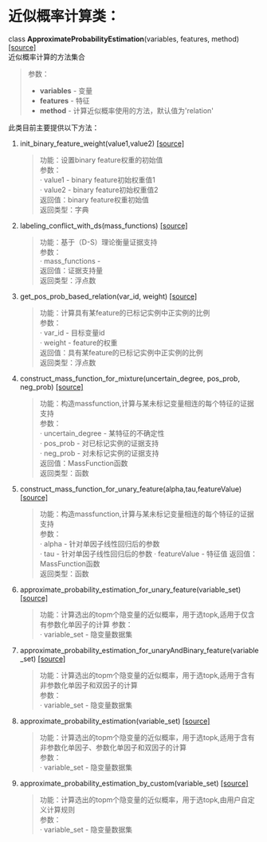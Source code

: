 # 近似概率计算类：  
class **ApproximateProbabilityEstimation**(variables, features, method) [[source]](../approximate_probability_estimation.py)         
近似概率计算的方法集合  
>参数：
> - **variables** - 变量
> - **features** - 特征
> - **method** - 计算近似概率使用的方法，默认值为'relation'

此类目前主要提供以下方法：  
 
1. init_binary_feature_weight(value1,value2) [[source]](../approximate_probability_estimation.py)          

    >功能：设置binary feature权重的初始值  
    >参数：  
    > · value1 - binary feature初始权重值1  
    > · value2 - binary feature初始权重值2  
    >返回值：binary feature权重初始值  
    >返回类型：字典

2. labeling_conflict_with_ds(mass_functions) [[source]](../approximate_probability_estimation.py)               

    >功能：基于（D-S）理论衡量证据支持  
    >参数：  
    > · mass_functions -   
    >返回值：证据支持量  
    >返回类型：浮点数

3. get_pos_prob_based_relation(var_id, weight) [[source]](../approximate_probability_estimation.py)                    

    >功能：计算具有某feature的已标记实例中正实例的比例  
    >参数：  
    > · var_id - 目标变量id  
    > · weight - feature的权重  
    >返回值：具有某feature的已标记实例中正实例的比例  
    >返回类型：浮点数  

4. construct_mass_function_for_mixture(uncertain_degree, pos_prob, neg_prob) [[source]](../approximate_probability_estimation.py) 

    >功能：构造massfunction,计算与某未标记变量相连的每个特征的证据支持  
    >参数：  
    > · uncertain_degree - 某特征的不确定性  
    > · pos_prob - 对已标记实例的证据支持  
    > · neg_prob - 对未标记实例的证据支持  
    >返回值：MassFunction函数  
    >返回类型：函数

5. construct_mass_function_for_unary_feature(alpha,tau,featureValue) [[source]](../approximate_probability_estimation.py) 

    >功能：构造massfunction,计算与某未标记变量相连的每个特征的证据支持  
    >参数：  
    > · alpha - 针对单因子线性回归后的参数  
    > · tau - 针对单因子线性回归后的参数
    > · featureValue - 特征值
    >返回值：MassFunction函数  
    >返回类型：函数

6. approximate_probability_estimation_for_unary_feature(variable_set) [[source]](../approximate_probability_estimation.py)          

    >功能：计算选出的topm个隐变量的近似概率，用于选topk,适用于仅含有参数化单因子的计算 
    >参数：  
    > · variable_set - 隐变量数据集

7. approximate_probability_estimation_for_unaryAndBinary_feature(variable_set) [[source]](../approximate_probability_estimation.py)       

    >功能：计算选出的topm个隐变量的近似概率，用于选topk,适用于含有非参数化单因子和双因子的计算  
    >参数：  
    > · variable_set - 隐变量数据集

7. approximate_probability_estimation(variable_set) [[source]](../approximate_probability_estimation.py)       

    >功能：计算选出的topm个隐变量的近似概率，用于选topk,适用于含有非参数化单因子、参数化单因子和双因子的计算  
    >参数：  
    > · variable_set - 隐变量数据集

8. approximate_probability_estimation_by_custom(variable_set) [[source]](../approximate_probability_estimation.py)           

    >功能：计算选出的topm个隐变量的近似概率，用于选topk,由用户自定义计算规则  
    >参数：  
    > · variable_set - 隐变量数据集
